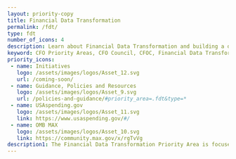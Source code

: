 ```yaml
---
layout: priority-copy
title: Financial Data Transformation
permalink: /fdt/
type: fdt
number_of_icons: 4
description: Learn about Financial Data Transformation and building a data-centric environment.
keyword: CFO Priority Areas, CFO Council, CFOC, Financial Data Transformation
priority_icons: 
 - name: Initiatives
   logo: /assets/images/logos/Asset_12.svg
   url: /coming-soon/
 - name: Guidance, Policies and Resources
   logo: /assets/images/logos/Asset_9.svg
   url: /policies-and-guidance/#priority_area=.fdt&type=*
 - name: USAspending.gov
   logo: /assets/images/logos/Asset_11.svg
   link: https://www.usaspending.gov/#/
 - name: OMB MAX
   logo: /assets/images/logos/Asset_10.svg
   link: https://community.max.gov/x/rgTvVg
description1: The Financial Data Transformation Priority Area is focused on building a data-centric environment to promote public trust in financial management, transparency, and accountability of Federal dollars that meets user needs while minimizing reporting burden, and orients the business of government around data.
---
```




